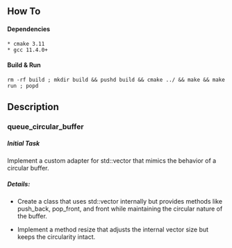 ## How To

#### Dependencies

    * cmake 3.11
    * gcc 11.4.0+

#### Build & Run

```
rm -rf build ; mkdir build && pushd build && cmake ../ && make && make run ; popd
```

## Description

### queue_circular_buffer

##### Initial Task

Implement a custom adapter for std::vector that mimics the behavior of a circular buffer.

##### Details:

- Create a class that uses std::vector internally but provides methods like push_back, pop_front, and front while maintaining the circular nature of the buffer.

- Implement a method resize that adjusts the internal vector size but keeps the circularity intact.